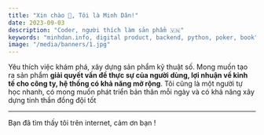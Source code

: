 ```yaml
---
title: "Xin chào 👋, Tôi là Minh Dân!"
date: 2023-09-03
description: "Coder, người thích làm sản phẩm 🇻🇳"
keywords: "minhdan.info, digital product, backend, python, poker, book"
image: "/media/banners/1.jpg"
---
```


Yêu thích việc khám phá, xây dựng sản phẩm kỹ thuật số. Mong muốn tạo ra sản phẩm **giải quyết vấn đề thực sự của người dùng, lợi nhuận về kinh tế cho công ty, hệ thống có khả năng mở rộng**. Tôi cũng là một người tự học nhanh, có mong muốn phát triển bản thân mỗi ngày và có khả năng xây dựng tinh thần đồng đội tốt

---
Bạn đã tìm thấy tôi trên internet, cảm ơn bạn !
